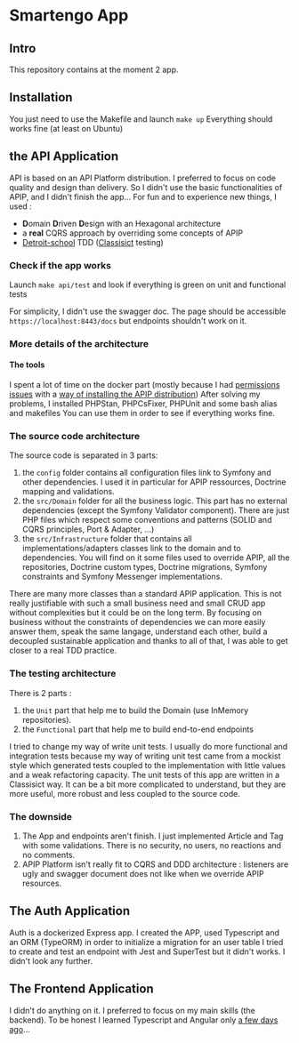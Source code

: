 # Smartengo App

## Intro

This repository contains at the moment 2 app.

## Installation

You just need to use the Makefile and launch `make up`
Everything should works fine (at least on Ubuntu)
## the API Application

API is based on an API Platform distribution.
I preferred to focus on code quality and design than delivery.
So I didn't use the basic functionalities of APIP, and I didn't finish the app...
For fun and to experience new things, I used : 
* **D**omain **D**riven **D**esign with an Hexagonal architecture
* a **real** CQRS approach by overriding some concepts of APIP
* [Detroit-school](https://github.com/testdouble/contributing-tests/wiki/Detroit-school-TDD) TDD ([Classisict](https://martinfowler.com/articles/mocksArentStubs.html#SoShouldIBeAClassicistOrAMockist) testing)

### Check if the app works

Launch `make api/test` and look if everything is green on unit and functional tests

For simplicity, I didn't use the swagger doc. The page should be accessible `https://localhost:8443/docs` but endpoints shouldn't work on it.

### More details of the architecture

#### The tools

I spent a lot of time on the docker part (mostly because I had [permissions issues](https://github.com/api-platform/api-platform/issues/319#issuecomment-307037562) with a [way of installing the APIP distribution](https://github.com/api-platform/api-platform/releases/tag/v2.5.7))
After solving my problems, I installed PHPStan, PHPCsFixer, PHPUnit and some bash alias and makefiles
You can use them in order to see if everything works fine.

### The source code architecture

The source code is separated in 3 parts:
1. the `config` folder contains all configuration files link to Symfony and other dependencies.
I used it in particular for APIP ressources, Doctrine mapping and validations.
2. the `src/Domain` folder for all the business logic. This part has no external dependencies (except the Symfony Validator component). 
There are just PHP files which respect some conventions and patterns (SOLID and CQRS principles, Port & Adapter, ...)
3. the `src/Infrastructure` folder that contains all implementations/adapters classes link to the domain and to dependencies. You will find on it some files used to override APIP, all the repositories, Doctrine custom types, Doctrine migrations, Symfony constraints and Symfony Messenger implementations.

There are many more classes than a standard APIP application. This is not really justifiable with such a small business need and small CRUD app without complexities but it could be on the long term.
By focusing on business without the constraints of dependencies we can more easily answer them, speak the same langage, understand each other, build a decoupled sustainable application and thanks to all of that, I was able to get closer to a real TDD practice.

### The testing architecture
There is 2 parts :
1. the `Unit` part that help me to build the Domain (use InMemory repositories). 
2. the `Functional` part that help me to build end-to-end endpoints

I tried to change my way of write unit tests. I usually do more functional and integration tests because my way of writing unit test came from a mockist style which generated tests coupled to the implementation with little values and a weak refactoring capacity.
The unit tests of this app are written in a Classisict way. It can be a bit more complicated to understand, but they are more useful, more robust and less coupled to the source code.

### The downside
1. The App and endpoints aren't finish. I just implemented Article and Tag with some validations. There is no security, no users, no reactions and no comments.
2. APIP Platform isn't really fit to CQRS and DDD architecture : listeners are ugly and swagger document does not like when we override APIP resources.

## The Auth Application
Auth is a dockerized Express app.
I created the APP, used Typescript and an ORM (TypeORM) in order to initialize a migration for an user table
I tried to create and test an endpoint with Jest and SuperTest but it didn't works. I didn't look any further.

## The Frontend Application

I didn't do anything on it. I preferred to focus on my main skills (the backend). To be honest I learned Typescript and Angular only  [a few days ago](https://github.com/FabienSalles/angular-tour-of-heroes)...
